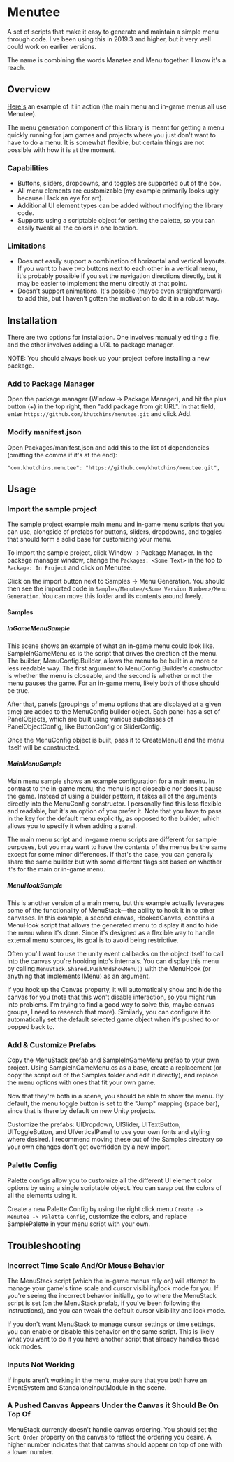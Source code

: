 # Menutee

A set of scripts that make it easy to generate and maintain a simple menu through code. I've been using this in 2019.3 and higher, but it very well could work on earlier versions. 

The name is combining the words Manatee and Menu together. I know it's a reach.

## Overview

[Here's](https://khutchins.itch.io/the-abyss-of-dastroreth) an example of it in action (the main menu and in-game menus all use Menutee).

The menu generation component of this library is meant for getting a menu quickly running for jam games and projects where you just don't want to have to do a menu. It is somewhat flexible, but certain things are not possible with how it is at the moment.

### Capabilities

* Buttons, sliders, dropdowns, and toggles are supported out of the box.
* All menu elements are customizable (my example primarily looks ugly because I lack an eye for art).
* Additional UI element types can be added without modifying the library code.
* Supports using a scriptable object for setting the palette, so you can easily tweak all the colors in one location.

### Limitations

* Does not easily support a combination of horizontal and vertical layouts. If you want to have two buttons next to each other in a vertical menu, it's probably possible if you set the navigation directions directly, but it may be easier to implement the menu directly at that point.
* Doesn't support animations. It's possible (maybe even straightforward) to add this, but I haven't gotten the motivation to do it in a robust way.

## Installation

There are two options for installation. One involves manually editing a file, and the other involves adding a URL to package manager.

NOTE: You should always back up your project before installing a new package.

### Add to Package Manager

Open the package manager (Window -> Package Manager), and hit the plus button (+) in the top right, then "add package from git URL". In that field, enter `https://github.com/khutchins/menutee.git` and click Add.

### Modify manifest.json

Open Packages/manifest.json and add this to the list of dependencies (omitting the comma if it's at the end):

```
"com.khutchins.menutee": "https://github.com/khutchins/menutee.git",
```

## Usage

### Import the sample project

The sample project example main menu and in-game menu scripts that you can use, alongside of prefabs for buttons, sliders, dropdowns, and toggles that should form a solid base for customizing your menu.

To import the sample project, click Window -> Package Manager. In the package manager window, change the `Packages: <Some Text>` in the top to `Package: In Project` and click on Menutee.

Click on the import button next  to Samples -> Menu Generation. You should then see the imported code in `Samples/Menutee/<Some Version Number>/Menu Generation`. You can move this folder and its contents around freely.


#### Samples

##### InGameMenuSample

This scene shows an example of what an in-game menu could look like. SampleInGameMenu.cs is the script that drives the creation of the menu. The builder, MenuConfig.Builder, allows the menu to be built in a more or less readable way. The first argument to MenuConfig.Builder's constructor is whether the menu is closeable, and the second is whether or not the menu pauses the game. For an in-game menu, likely both of those should be true.

After that, panels (groupings of menu options that are displayed at a given time) are added to the MenuConfig builder object. Each panel has a set of PanelObjects, which are built using various subclasses of PanelObjectConfig, like ButtonConfig or SliderConfig.

Once the MenuConfig object is built, pass it to CreateMenu() and the menu itself will be constructed.

##### MainMenuSample

Main menu sample shows an example configuration for a main menu. In contrast to the in-game menu, the menu is not closeable nor does it pause the game. Instead of using a builder pattern, it takes all of the arguments directly into the MenuConfig constructor. I personally find this less flexible and readable, but it's an option of you prefer it. Note that you have to pass in the key for the default menu explicitly, as opposed to the builder, which allows you to specify it when adding a panel.

The main menu script and in-game menu scripts are different for sample purposes, but you may want to have the contents of the menus be the same except for some minor differences. If that's the case, you can generally share the same builder but with some different flags set based on whether it's for the main or in-game menu.

##### MenuHookSample

This is another version of a main menu, but this example actually leverages some of the functionality of MenuStack—the ability to hook it in to other canvases. In this example, a second canvas, HookedCanvas, contains a MenuHook script that allows the generated menu to display it and to hide the menu when it's done. Since it's designed as a flexible way to handle external menu sources, its goal is to avoid being restrictive.

Often you'll want to use the unity event callbacks on the object itself to call into the canvas you're hooking into's internals. You can display this menu by calling `MenuStack.Shared.PushAndShowMenu()` with the MenuHook (or anything that implements IMenu) as an argument.

If you hook up the Canvas property, it will automatically show and hide the canvas for you (note that this won't disable interaction, so you might run into problems. I'm trying to find a good way to solve this, maybe canvas groups, I need to research that more). Similarly, you can configure it to automatically set the default selected game object when it's pushed to or popped back to.

### Add & Customize Prefabs

Copy the MenuStack prefab and SampleInGameMenu prefab to your own project. Using SampleInGameMenu.cs as a base, create a replacement (or copy the script out of the Samples folder and edit it directly), and replace the menu options with ones that fit your own game.

Now that they're both in a scene, you should be able to show the menu. By default, the menu toggle button is set to the "Jump" mapping (space bar), since that is there by default on new Unity projects.

Customize the prefabs: UIDropdown, UISlider, UITextButton, UIToggleButton, and UIVerticalPanel to use your own fonts and styling where desired. I recommend moving these out of the Samples directory so your own changes don't get overridden by a new import.

### Palette Config

Palette configs allow you to customize all the different UI element color options by using a single scriptable object. You can swap out the colors of all the elements using it.

Create a new Palette Config by using the right click menu `Create -> Menutee -> Palette Config`, customize the colors, and replace SamplePalette in your menu script with your own.

## Troubleshooting

### Incorrect Time Scale And/Or Mouse Behavior

The MenuStack script (which the in-game menus rely on) will attempt to manage your game's time scale and cursor visibility/lock mode for you. If you're seeing the incorrect behavior initially, go to where the MenuStack script is set (on the MenuStack prefab, if you've been following the instructions), and you can tweak the default cursor visibility and lock mode.

If you don't want MenuStack to manage cursor settings or time settings, you can enable or disable this behavior on the same script. This is likely what you want to do if you have another script that already handles these lock modes.

### Inputs Not Working

If inputs aren't working in the menu, make sure that you both have an EventSystem and StandaloneInputModule in the scene.

### A Pushed Canvas Appears Under the Canvas it Should Be On Top Of

MenuStack currently doesn't handle canvas ordering. You should set the `Sort Order` property on the canvas to reflect the ordering you desire. A higher number indicates that that canvas should appear on top of one with a lower number.